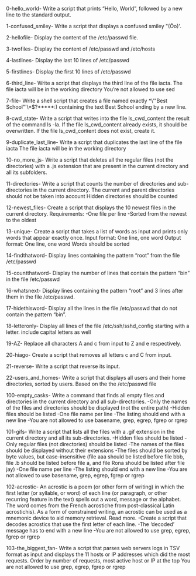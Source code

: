 0-hello_world- Write a script that prints “Hello, World”, followed by a new line to the standard output.

1-confused_smiley- Write a script that displays a confused smiley "(Ôo)'.

2-hellofile- Display the content of the /etc/passwd file.

3-twofiles- Display the content of /etc/passwd and /etc/hosts

4-lastlines- Display the last 10 lines of /etc/passwd

5-firstlines- Display the first 10 lines of /etc/passwd

6-third_line- Write a script that displays the third line of the file iacta.
The file iacta will be in the working directory
You’re not allowed to use sed

7-file- Write a shell script that creates a file named exactly \*\\'"Best School"\'\\*$\?\*\*\*\*\*:) containing the text Best School ending by a new line.

8-cwd_state- Write a script that writes into the file ls_cwd_content the result of the command ls -la. If the file ls_cwd_content already exists, it should be overwritten. If the file ls_cwd_content does not exist, create it.

9-duplicate_last_line- Write a script that duplicates the last line of the file iacta
The file iacta will be in the working directory

10-no_more_js- Write a script that deletes all the regular files (not the directories) with a .js extension that are present in the current directory and all its subfolders.

11-directories- Write a script that counts the number of directories and sub-directories in the current directory.
The current and parent directories should not be taken into account
Hidden directories should be counted

12-newest_files- Create a script that displays the 10 newest files in the current directory.
Requirements:
-One file per line
-Sorted from the newest to the oldest

13-unique- Create a script that takes a list of words as input and prints only words that appear exactly once.
Input format: One line, one word
Output format: One line, one word
Words should be sorted

14-findthatword- Display lines containing the pattern “root” from the file /etc/passwd

15-countthatword- Display the number of lines that contain the pattern “bin” in the file /etc/passwd

16-whatsnext- Display lines containing the pattern “root” and 3 lines after them in the file /etc/passwd.

17-hidethisword- Display all the lines in the file /etc/passwd that do not contain the pattern “bin”.

18-letteronly- Display all lines of the file /etc/ssh/sshd_config starting with a letter.
include capital letters as well

19-AZ- Replace all characters A and c from input to Z and e respectively.

20-hiago- Create a script that removes all letters c and C from input.

21-reverse- Write a script that reverse its input.

22-users_and_homes- Write a script that displays all users and their home directories, sorted by users.
Based on the the /etc/passwd file

100-empty_casks- Write a command that finds all empty files and directories in the current directory and all sub-directories.
-Only the names of the files and directories should be displayed (not the entire path)
-Hidden files should be listed
-One file name per line
-The listing should end with a new line
-You are not allowed to use basename, grep, egrep, fgrep or rgrep

101-gifs- Write a script that lists all the files with a .gif extension in the current directory and all its sub-directories.
-Hidden files should be listed
-Only regular files (not directories) should be listed
-The names of the files should be displayed without their extensions
-The files should be sorted by byte values, but case-insensitive (file aaa should be listed before file bbb, file .b should be listed before file a, and file Rona should be listed after file jay)
-One file name per line
-The listing should end with a new line
-You are not allowed to use basename, grep, egrep, fgrep or rgrep

102-acrostic- An acrostic is a poem (or other form of writing) in which the first letter (or syllable, or word) of each line (or paragraph, or other recurring feature in the text) spells out a word, message or the alphabet. The word comes from the French acrostiche from post-classical Latin acrostichis). As a form of constrained writing, an acrostic can be used as a mnemonic device to aid memory retrieval. Read more.
-Create a script that decodes acrostics that use the first letter of each line.
-The ‘decoded’ message has to end with a new line
-You are not allowed to use grep, egrep, fgrep or rgrep

103-the_biggest_fan- Write a script that parses web servers logs in TSV format as input and displays the 11 hosts or IP addresses which did the most requests.
Order by number of requests, most active host or IP at the top
You are not allowed to use grep, egrep, fgrep or rgrep
